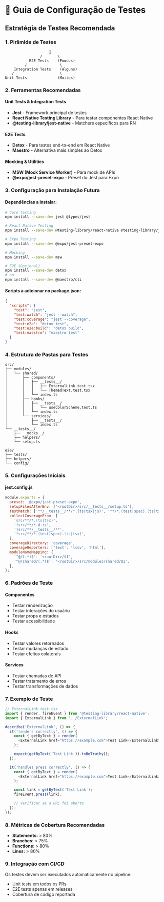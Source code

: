 # 🧪 Guia de Configuração de Testes

## Estratégia de Testes Recomendada

### 1. Pirâmide de Testes

```
                    🔺
                /       \
           E2E Tests    (Poucos)
         /               \
    Integration Tests    (Alguns)
   /                     \
Unit Tests              (Muitos)
```

### 2. Ferramentas Recomendadas

#### Unit Tests & Integration Tests

- **Jest** - Framework principal de testes
- **React Native Testing Library** - Para testar componentes React Native
- **@testing-library/jest-native** - Matchers específicos para RN

#### E2E Tests

- **Detox** - Para testes end-to-end em React Native
- **Maestro** - Alternativa mais simples ao Detox

#### Mocking & Utilities

- **MSW (Mock Service Worker)** - Para mock de APIs
- **@expo/jest-preset-expo** - Preset do Jest para Expo

### 3. Configuração para Instalação Futura

#### Dependências a instalar:

```bash
# Core testing
npm install --save-dev jest @types/jest

# React Native Testing
npm install --save-dev @testing-library/react-native @testing-library/jest-native

# Expo Testing
npm install --save-dev @expo/jest-preset-expo

# Mocking
npm install --save-dev msw

# E2E (Opcional)
npm install --save-dev detox
# ou
npm install --save-dev @maestro/cli
```

#### Scripts a adicionar no package.json:

```json
{
  "scripts": {
    "test": "jest",
    "test:watch": "jest --watch",
    "test:coverage": "jest --coverage",
    "test:e2e": "detox test",
    "test:e2e:build": "detox build",
    "test:maestro": "maestro test"
  }
}
```

### 4. Estrutura de Pastas para Testes

```
src/
├── modules/
│   └── shared/
│       ├── components/
│       │   ├── __tests__/
│       │   │   ├── ExternalLink.test.tsx
│       │   │   └── ThemedText.test.tsx
│       │   └── index.ts
│       ├── hooks/
│       │   ├── __tests__/
│       │   │   └── useColorScheme.test.ts
│       │   └── index.ts
│       └── services/
│           ├── __tests__/
│           └── index.ts
└── __tests__/
    ├── __mocks__/
    ├── helpers/
    └── setup.ts

e2e/
├── tests/
├── helpers/
└── config/
```

### 5. Configurações Iniciais

#### jest.config.js

```javascript
module.exports = {
  preset: '@expo/jest-preset-expo',
  setupFilesAfterEnv: ['<rootDir>/src/__tests__/setup.ts'],
  testMatch: ['**/__tests__/**/*.(ts|tsx|js)', '**/*.(test|spec).(ts|tsx|js)'],
  collectCoverageFrom: [
    'src/**/*.(ts|tsx)',
    '!src/**/*.d.ts',
    '!src/**/__tests__/**',
    '!src/**/*.(test|spec).(ts|tsx)',
  ],
  coverageDirectory: 'coverage',
  coverageReporters: ['text', 'lcov', 'html'],
  moduleNameMapping: {
    '^@/(.*)$': '<rootDir>/$1',
    '^@/shared/(.*)$': '<rootDir>/src/modules/shared/$1',
  },
};
```

### 6. Padrões de Teste

#### Componentes

- Testar renderização
- Testar interações do usuário
- Testar props e estados
- Testar acessibilidade

#### Hooks

- Testar valores retornados
- Testar mudanças de estado
- Testar efeitos colaterais

#### Services

- Testar chamadas de API
- Testar tratamento de erros
- Testar transformações de dados

### 7. Exemplo de Teste

```typescript
// ExternalLink.test.tsx
import { render, fireEvent } from '@testing-library/react-native';
import { ExternalLink } from '../ExternalLink';

describe('ExternalLink', () => {
  it('renders correctly', () => {
    const { getByText } = render(
      <ExternalLink href="https://example.com">Test Link</ExternalLink>
    );

    expect(getByText('Test Link')).toBeTruthy();
  });

  it('handles press correctly', () => {
    const { getByText } = render(
      <ExternalLink href="https://example.com">Test Link</ExternalLink>
    );

    const link = getByText('Test Link');
    fireEvent.press(link);

    // Verificar se a URL foi aberta
  });
});
```

### 8. Métricas de Cobertura Recomendadas

- **Statements:** > 80%
- **Branches:** > 75%
- **Functions:** > 80%
- **Lines:** > 80%

### 9. Integração com CI/CD

Os testes devem ser executados automaticamente no pipeline:

- Unit tests em todos os PRs
- E2E tests apenas em releases
- Cobertura de código reportada
